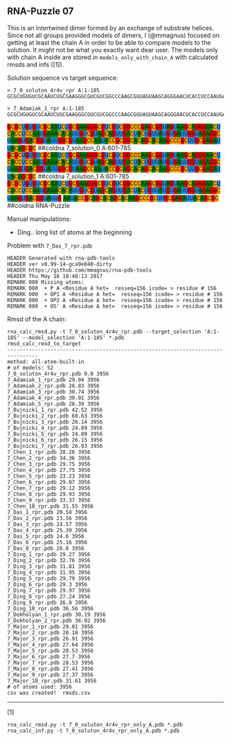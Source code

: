 RNA-Puzzle 07
-----------------------------------------------------------------------------

This is an intertwined dimer formed by an exchange of substrate helices. Since not all groups provided models of dimers, I (@mmagnus) focused on getting at least the chain A in order to be able to compare models to the solution. It might not be what you exactly want dear user. The models only with chain A inside are stored in `models_only_with_chain_A` with calculated rmsds and infs ([1]).

Solution sequence vs target sequence:

```
> 7_0_soluton_4r4v_rpr A:1-185
GCGCUGUGUCGCAAUCUGCGAAGGGCGUCGUCGGCCCAAGCGGUAGUAAGCAGGGAACUCACCUCCAAUGAAACACAUUGUCGUAGCAGUUGACUACUGUUAUGUGAUUGGUAGAGGCUAAGUGACGGUAUUGGCGUAAGCCAAUACCGCAGCACAGCACAAGCCCGCUUGCGAGAUUACAGCGC

> 7_Adamiak_1_rpr A:1-185
GCGCUGUGUCGCAAUCUGCGAAGGGCGUCGUCGGCCCAAGCGGUAGUAAGCAGGGAACUCACCUCCAAUGAAACACAUUGUCGUAGCAGUUGACUACUGUUAUGUGAUUGGUAGAGGCUAAGUGACGGUAUUGGCGUAAGCCAAUACCGCAGCACAGCACAAGCCCGCUUGCGAGAUUACAGCGC
```

<p>
<span style="font-family: Menlo,Monaco,Consolas,Courier New,monospace; background-color: red;">G</span><span style="font-family: Menlo,Monaco,Consolas,Courier New,monospace; background-color: orange;">C</span><span style="font-family: Menlo,Monaco,Consolas,Courier New,monospace; background-color: red;">G</span><span style="font-family: Menlo,Monaco,Consolas,Courier New,monospace; background-color: orange;">C</span><span style="font-family: Menlo,Monaco,Consolas,Courier New,monospace; background-color: DodgerBlue;">U</span><span style="font-family: Menlo,Monaco,Consolas,Courier New,monospace; background-color: red;">G</span><span style="font-family: Menlo,Monaco,Consolas,Courier New,monospace; background-color: DodgerBlue;">U</span><span style="font-family: Menlo,Monaco,Consolas,Courier New,monospace; background-color: red;">G</span><span style="font-family: Menlo,Monaco,Consolas,Courier New,monospace; background-color: DodgerBlue;">U</span><span style="font-family: Menlo,Monaco,Consolas,Courier New,monospace; background-color: orange;">C</span><span style="font-family: Menlo,Monaco,Consolas,Courier New,monospace; background-color: red;">G</span><span style="font-family: Menlo,Monaco,Consolas,Courier New,monospace; background-color: orange;">C</span><span style="font-family: Menlo,Monaco,Consolas,Courier New,monospace; background-color: green;">A</span><span style="font-family: Menlo,Monaco,Consolas,Courier New,monospace; background-color: green;">A</span><span style="font-family: Menlo,Monaco,Consolas,Courier New,monospace; background-color: DodgerBlue;">U</span><span style="font-family: Menlo,Monaco,Consolas,Courier New,monospace; background-color: orange;">C</span><span style="font-family: Menlo,Monaco,Consolas,Courier New,monospace; background-color: DodgerBlue;">U</span><span style="font-family: Menlo,Monaco,Consolas,Courier New,monospace; background-color: red;">G</span><span style="font-family: Menlo,Monaco,Consolas,Courier New,monospace; background-color: orange;">C</span><span style="font-family: Menlo,Monaco,Consolas,Courier New,monospace; background-color: red;">G</span><span style="font-family: Menlo,Monaco,Consolas,Courier New,monospace; background-color: green;">A</span><span style="font-family: Menlo,Monaco,Consolas,Courier New,monospace; background-color: green;">A</span><span style="font-family: Menlo,Monaco,Consolas,Courier New,monospace; background-color: red;">G</span><span style="font-family: Menlo,Monaco,Consolas,Courier New,monospace; background-color: red;">G</span><span style="font-family: Menlo,Monaco,Consolas,Courier New,monospace; background-color: red;">G</span><span style="font-family: Menlo,Monaco,Consolas,Courier New,monospace; background-color: orange;">C</span><span style="font-family: Menlo,Monaco,Consolas,Courier New,monospace; background-color: red;">G</span><span style="font-family: Menlo,Monaco,Consolas,Courier New,monospace; background-color: DodgerBlue;">U</span><span style="font-family: Menlo,Monaco,Consolas,Courier New,monospace; background-color: orange;">C</span><span style="font-family: Menlo,Monaco,Consolas,Courier New,monospace; background-color: red;">G</span><span style="font-family: Menlo,Monaco,Consolas,Courier New,monospace; background-color: DodgerBlue;">U</span><span style="font-family: Menlo,Monaco,Consolas,Courier New,monospace; background-color: orange;">C</span><span style="font-family: Menlo,Monaco,Consolas,Courier New,monospace; background-color: red;">G</span><span style="font-family: Menlo,Monaco,Consolas,Courier New,monospace; background-color: red;">G</span><span style="font-family: Menlo,Monaco,Consolas,Courier New,monospace; background-color: orange;">C</span><span style="font-family: Menlo,Monaco,Consolas,Courier New,monospace; background-color: orange;">C</span><span style="font-family: Menlo,Monaco,Consolas,Courier New,monospace; background-color: orange;">C</span><span style="font-family: Menlo,Monaco,Consolas,Courier New,monospace; background-color: red;">G</span><span style="font-family: Menlo,Monaco,Consolas,Courier New,monospace; background-color: green;">A</span><span style="font-family: Menlo,Monaco,Consolas,Courier New,monospace; background-color: red;">G</span><span style="font-family: Menlo,Monaco,Consolas,Courier New,monospace; background-color: orange;">C</span><span style="font-family: Menlo,Monaco,Consolas,Courier New,monospace; background-color: red;">G</span><span style="font-family: Menlo,Monaco,Consolas,Courier New,monospace; background-color: red;">G</span><span style="font-family: Menlo,Monaco,Consolas,Courier New,monospace; background-color: DodgerBlue;">U</span><span style="font-family: Menlo,Monaco,Consolas,Courier New,monospace; background-color: green;">A</span><span style="font-family: Menlo,Monaco,Consolas,Courier New,monospace; background-color: red;">G</span><span style="font-family: Menlo,Monaco,Consolas,Courier New,monospace; background-color: DodgerBlue;">U</span><span style="font-family: Menlo,Monaco,Consolas,Courier New,monospace; background-color: green;">A</span><span style="font-family: Menlo,Monaco,Consolas,Courier New,monospace; background-color: green;">A</span><span style="font-family: Menlo,Monaco,Consolas,Courier New,monospace; background-color: red;">G</span><span style="font-family: Menlo,Monaco,Consolas,Courier New,monospace; background-color: orange;">C</span><span style="font-family: Menlo,Monaco,Consolas,Courier New,monospace; background-color: green;">A</span><span style="font-family: Menlo,Monaco,Consolas,Courier New,monospace; background-color: red;">G</span><span style="font-family: Menlo,Monaco,Consolas,Courier New,monospace; background-color: red;">G</span><span style="font-family: Menlo,Monaco,Consolas,Courier New,monospace; background-color: red;">G</span><span style="font-family: Menlo,Monaco,Consolas,Courier New,monospace; background-color: green;">A</span><span style="font-family: Menlo,Monaco,Consolas,Courier New,monospace; background-color: green;">A</span><span style="font-family: Menlo,Monaco,Consolas,Courier New,monospace; background-color: orange;">C</span><span style="font-family: Menlo,Monaco,Consolas,Courier New,monospace; background-color: DodgerBlue;">U</span><span style="font-family: Menlo,Monaco,Consolas,Courier New,monospace; background-color: orange;">C</span><span style="font-family: Menlo,Monaco,Consolas,Courier New,monospace; background-color: green;">A</span><span style="font-family: Menlo,Monaco,Consolas,Courier New,monospace; background-color: orange;">C</span><span style="font-family: Menlo,Monaco,Consolas,Courier New,monospace; background-color: orange;">C</span><span style="font-family: Menlo,Monaco,Consolas,Courier New,monospace; background-color: DodgerBlue;">U</span><span style="font-family: Menlo,Monaco,Consolas,Courier New,monospace; background-color: orange;">C</span><span style="font-family: Menlo,Monaco,Consolas,Courier New,monospace; background-color: orange;">C</span><span style="font-family: Menlo,Monaco,Consolas,Courier New,monospace; background-color: green;">A</span><span style="font-family: Menlo,Monaco,Consolas,Courier New,monospace; background-color: green;">A</span><span style="font-family: Menlo,Monaco,Consolas,Courier New,monospace; background-color: DodgerBlue;">U</span><span style="font-family: Menlo,Monaco,Consolas,Courier New,monospace; background-color: red;">G</span><span style="font-family: Menlo,Monaco,Consolas,Courier New,monospace; background-color: green;">A</span><span style="font-family: Menlo,Monaco,Consolas,Courier New,monospace; background-color: green;">A</span><span style="font-family: Menlo,Monaco,Consolas,Courier New,monospace; background-color: green;">A</span><span style="font-family: Menlo,Monaco,Consolas,Courier New,monospace; background-color: orange;">C</span><span style="font-family: Menlo,Monaco,Consolas,Courier New,monospace; background-color: green;">A</span><span style="font-family: Menlo,Monaco,Consolas,Courier New,monospace; background-color: orange;">C</span><span style="font-family: Menlo,Monaco,Consolas,Courier New,monospace; background-color: green;">A</span><span style="font-family: Menlo,Monaco,Consolas,Courier New,monospace; background-color: DodgerBlue;">U</span><span style="font-family: Menlo,Monaco,Consolas,Courier New,monospace; background-color: DodgerBlue;">U</span><span style="font-family: Menlo,Monaco,Consolas,Courier New,monospace; background-color: red;">G</span><span style="font-family: Menlo,Monaco,Consolas,Courier New,monospace; background-color: DodgerBlue;">U</span><span style="font-family: Menlo,Monaco,Consolas,Courier New,monospace; background-color: orange;">C</span><span style="font-family: Menlo,Monaco,Consolas,Courier New,monospace; background-color: red;">G</span><span style="font-family: Menlo,Monaco,Consolas,Courier New,monospace; background-color: DodgerBlue;">U</span><span style="font-family: Menlo,Monaco,Consolas,Courier New,monospace; background-color: green;">A</span><span style="font-family: Menlo,Monaco,Consolas,Courier New,monospace; background-color: red;">G</span><span style="font-family: Menlo,Monaco,Consolas,Courier New,monospace; background-color: orange;">C</span><span style="font-family: Menlo,Monaco,Consolas,Courier New,monospace; background-color: green;">A</span><span style="font-family: Menlo,Monaco,Consolas,Courier New,monospace; background-color: red;">G</span><span style="font-family: Menlo,Monaco,Consolas,Courier New,monospace; background-color: DodgerBlue;">U</span><span style="font-family: Menlo,Monaco,Consolas,Courier New,monospace; background-color: DodgerBlue;">U</span><span style="font-family: Menlo,Monaco,Consolas,Courier New,monospace; background-color: red;">G</span><span style="font-family: Menlo,Monaco,Consolas,Courier New,monospace; background-color: green;">A</span><span style="font-family: Menlo,Monaco,Consolas,Courier New,monospace; background-color: orange;">C</span><span style="font-family: Menlo,Monaco,Consolas,Courier New,monospace; background-color: DodgerBlue;">U</span><span style="font-family: Menlo,Monaco,Consolas,Courier New,monospace; background-color: green;">A</span><span style="font-family: Menlo,Monaco,Consolas,Courier New,monospace; background-color: orange;">C</span><span style="font-family: Menlo,Monaco,Consolas,Courier New,monospace; background-color: DodgerBlue;">U</span><span style="font-family: Menlo,Monaco,Consolas,Courier New,monospace; background-color: red;">G</span><span style="font-family: Menlo,Monaco,Consolas,Courier New,monospace; background-color: DodgerBlue;">U</span><span style="font-family: Menlo,Monaco,Consolas,Courier New,monospace; background-color: DodgerBlue;">U</span><span style="font-family: Menlo,Monaco,Consolas,Courier New,monospace; background-color: green;">A</span><span style="font-family: Menlo,Monaco,Consolas,Courier New,monospace; background-color: DodgerBlue;">U</span><span style="font-family: Menlo,Monaco,Consolas,Courier New,monospace; background-color: red;">G</span><span style="font-family: Menlo,Monaco,Consolas,Courier New,monospace; background-color: DodgerBlue;">U</span><span style="font-family: Menlo,Monaco,Consolas,Courier New,monospace; background-color: red;">G</span><span style="font-family: Menlo,Monaco,Consolas,Courier New,monospace; background-color: green;">A</span><span style="font-family: Menlo,Monaco,Consolas,Courier New,monospace; background-color: DodgerBlue;">U</span><span style="font-family: Menlo,Monaco,Consolas,Courier New,monospace; background-color: DodgerBlue;">U</span><span style="font-family: Menlo,Monaco,Consolas,Courier New,monospace; background-color: red;">G</span><span style="font-family: Menlo,Monaco,Consolas,Courier New,monospace; background-color: red;">G</span><span style="font-family: Menlo,Monaco,Consolas,Courier New,monospace; background-color: DodgerBlue;">U</span><span style="font-family: Menlo,Monaco,Consolas,Courier New,monospace; background-color: green;">A</span><span style="font-family: Menlo,Monaco,Consolas,Courier New,monospace; background-color: red;">G</span><span style="font-family: Menlo,Monaco,Consolas,Courier New,monospace; background-color: green;">A</span><span style="font-family: Menlo,Monaco,Consolas,Courier New,monospace; background-color: red;">G</span><span style="font-family: Menlo,Monaco,Consolas,Courier New,monospace; background-color: red;">G</span><span style="font-family: Menlo,Monaco,Consolas,Courier New,monospace; background-color: orange;">C</span><span style="font-family: Menlo,Monaco,Consolas,Courier New,monospace; background-color: DodgerBlue;">U</span><span style="font-family: Menlo,Monaco,Consolas,Courier New,monospace; background-color: green;">A</span><span style="font-family: Menlo,Monaco,Consolas,Courier New,monospace; background-color: green;">A</span><span style="font-family: Menlo,Monaco,Consolas,Courier New,monospace; background-color: red;">G</span><span style="font-family: Menlo,Monaco,Consolas,Courier New,monospace; background-color: DodgerBlue;">U</span><span style="font-family: Menlo,Monaco,Consolas,Courier New,monospace; background-color: red;">G</span><span style="font-family: Menlo,Monaco,Consolas,Courier New,monospace; background-color: green;">A</span><span style="font-family: Menlo,Monaco,Consolas,Courier New,monospace; background-color: orange;">C</span><span style="font-family: Menlo,Monaco,Consolas,Courier New,monospace; background-color: red;">G</span><span style="font-family: Menlo,Monaco,Consolas,Courier New,monospace; background-color: red;">G</span><span style="font-family: Menlo,Monaco,Consolas,Courier New,monospace; background-color: DodgerBlue;">U</span><span style="font-family: Menlo,Monaco,Consolas,Courier New,monospace; background-color: green;">A</span><span style="font-family: Menlo,Monaco,Consolas,Courier New,monospace; background-color: DodgerBlue;">U</span><span style="font-family: Menlo,Monaco,Consolas,Courier New,monospace; background-color: DodgerBlue;">U</span><span style="font-family: Menlo,Monaco,Consolas,Courier New,monospace; background-color: red;">G</span><span style="font-family: Menlo,Monaco,Consolas,Courier New,monospace; background-color: red;">G</span><span style="font-family: Menlo,Monaco,Consolas,Courier New,monospace; background-color: orange;">C</span><span style="font-family: Menlo,Monaco,Consolas,Courier New,monospace; background-color: red;">G</span><span style="font-family: Menlo,Monaco,Consolas,Courier New,monospace; background-color: DodgerBlue;">U</span><span style="font-family: Menlo,Monaco,Consolas,Courier New,monospace; background-color: green;">A</span><span style="font-family: Menlo,Monaco,Consolas,Courier New,monospace; background-color: green;">A</span><span style="font-family: Menlo,Monaco,Consolas,Courier New,monospace; background-color: red;">G</span><span style="font-family: Menlo,Monaco,Consolas,Courier New,monospace; background-color: orange;">C</span><span style="font-family: Menlo,Monaco,Consolas,Courier New,monospace; background-color: orange;">C</span><span style="font-family: Menlo,Monaco,Consolas,Courier New,monospace; background-color: green;">A</span><span style="font-family: Menlo,Monaco,Consolas,Courier New,monospace; background-color: green;">A</span><span style="font-family: Menlo,Monaco,Consolas,Courier New,monospace; background-color: DodgerBlue;">U</span><span style="font-family: Menlo,Monaco,Consolas,Courier New,monospace; background-color: green;">A</span><span style="font-family: Menlo,Monaco,Consolas,Courier New,monospace; background-color: orange;">C</span><span style="font-family: Menlo,Monaco,Consolas,Courier New,monospace; background-color: orange;">C</span><span style="font-family: Menlo,Monaco,Consolas,Courier New,monospace; background-color: red;">G</span><span style="font-family: Menlo,Monaco,Consolas,Courier New,monospace; background-color: orange;">C</span><span style="font-family: Menlo,Monaco,Consolas,Courier New,monospace; background-color: red;">G</span><span style="font-family: Menlo,Monaco,Consolas,Courier New,monospace; background-color: red;">G</span><span style="font-family: Menlo,Monaco,Consolas,Courier New,monospace; background-color: orange;">C</span><span style="font-family: Menlo,Monaco,Consolas,Courier New,monospace; background-color: green;">A</span><span style="font-family: Menlo,Monaco,Consolas,Courier New,monospace; background-color: orange;">C</span><span style="font-family: Menlo,Monaco,Consolas,Courier New,monospace; background-color: green;">A</span><span style="font-family: Menlo,Monaco,Consolas,Courier New,monospace; background-color: red;">G</span><span style="font-family: Menlo,Monaco,Consolas,Courier New,monospace; background-color: orange;">C</span><span style="font-family: Menlo,Monaco,Consolas,Courier New,monospace; background-color: green;">A</span><span style="font-family: Menlo,Monaco,Consolas,Courier New,monospace; background-color: orange;">C</span><span style="font-family: Menlo,Monaco,Consolas,Courier New,monospace; background-color: green;">A</span><span style="font-family: Menlo,Monaco,Consolas,Courier New,monospace; background-color: green;">A</span><span style="font-family: Menlo,Monaco,Consolas,Courier New,monospace; background-color: red;">G</span><span style="font-family: Menlo,Monaco,Consolas,Courier New,monospace; background-color: orange;">C</span><span style="font-family: Menlo,Monaco,Consolas,Courier New,monospace; background-color: orange;">C</span><span style="font-family: Menlo,Monaco,Consolas,Courier New,monospace; background-color: orange;">C</span><span style="font-family: Menlo,Monaco,Consolas,Courier New,monospace; background-color: red;">G</span><span style="font-family: Menlo,Monaco,Consolas,Courier New,monospace; background-color: orange;">C</span><span style="font-family: Menlo,Monaco,Consolas,Courier New,monospace; background-color: DodgerBlue;">U</span><span style="font-family: Menlo,Monaco,Consolas,Courier New,monospace; background-color: DodgerBlue;">U</span><span style="font-family: Menlo,Monaco,Consolas,Courier New,monospace; background-color: red;">G</span><span style="font-family: Menlo,Monaco,Consolas,Courier New,monospace; background-color: orange;">C</span><span style="font-family: Menlo,Monaco,Consolas,Courier New,monospace; background-color: red;">G</span><span style="font-family: Menlo,Monaco,Consolas,Courier New,monospace; background-color: green;">A</span><span style="font-family: Menlo,Monaco,Consolas,Courier New,monospace; background-color: red;">G</span><span style="font-family: Menlo,Monaco,Consolas,Courier New,monospace; background-color: green;">A</span><span style="font-family: Menlo,Monaco,Consolas,Courier New,monospace; background-color: DodgerBlue;">U</span><span style="font-family: Menlo,Monaco,Consolas,Courier New,monospace; background-color: DodgerBlue;">U</span><span style="font-family: Menlo,Monaco,Consolas,Courier New,monospace; background-color: green;">A</span><span style="font-family: Menlo,Monaco,Consolas,Courier New,monospace; background-color: orange;">C</span><span style="font-family: Menlo,Monaco,Consolas,Courier New,monospace; background-color: green;">A</span><span style="font-family: Menlo,Monaco,Consolas,Courier New,monospace; background-color: red;">G</span><span style="font-family: Menlo,Monaco,Consolas,Courier New,monospace; background-color: orange;">C</span><span style="font-family: Menlo,Monaco,Consolas,Courier New,monospace; background-color: red;">G</span><span style="font-family: Menlo,Monaco,Consolas,Courier New,monospace; background-color: orange;">C</span> ##coldna 7_solution_0 A:601-785
<span style="font-family: Menlo,Monaco,Consolas,Courier New,monospace; background-color: red;">G</span><span style="font-family: Menlo,Monaco,Consolas,Courier New,monospace; background-color: orange;">C</span><span style="font-family: Menlo,Monaco,Consolas,Courier New,monospace; background-color: red;">G</span><span style="font-family: Menlo,Monaco,Consolas,Courier New,monospace; background-color: orange;">C</span><span style="font-family: Menlo,Monaco,Consolas,Courier New,monospace; background-color: DodgerBlue;">U</span><span style="font-family: Menlo,Monaco,Consolas,Courier New,monospace; background-color: red;">G</span><span style="font-family: Menlo,Monaco,Consolas,Courier New,monospace; background-color: DodgerBlue;">U</span><span style="font-family: Menlo,Monaco,Consolas,Courier New,monospace; background-color: red;">G</span><span style="font-family: Menlo,Monaco,Consolas,Courier New,monospace; background-color: DodgerBlue;">U</span><span style="font-family: Menlo,Monaco,Consolas,Courier New,monospace; background-color: orange;">C</span><span style="font-family: Menlo,Monaco,Consolas,Courier New,monospace; background-color: red;">G</span><span style="font-family: Menlo,Monaco,Consolas,Courier New,monospace; background-color: orange;">C</span><span style="font-family: Menlo,Monaco,Consolas,Courier New,monospace; background-color: green;">A</span><span style="font-family: Menlo,Monaco,Consolas,Courier New,monospace; background-color: green;">A</span><span style="font-family: Menlo,Monaco,Consolas,Courier New,monospace; background-color: DodgerBlue;">U</span><span style="font-family: Menlo,Monaco,Consolas,Courier New,monospace; background-color: orange;">C</span><span style="font-family: Menlo,Monaco,Consolas,Courier New,monospace; background-color: DodgerBlue;">U</span><span style="font-family: Menlo,Monaco,Consolas,Courier New,monospace; background-color: red;">G</span><span style="font-family: Menlo,Monaco,Consolas,Courier New,monospace; background-color: orange;">C</span><span style="font-family: Menlo,Monaco,Consolas,Courier New,monospace; background-color: red;">G</span><span style="font-family: Menlo,Monaco,Consolas,Courier New,monospace; background-color: green;">A</span><span style="font-family: Menlo,Monaco,Consolas,Courier New,monospace; background-color: green;">A</span><span style="font-family: Menlo,Monaco,Consolas,Courier New,monospace; background-color: red;">G</span><span style="font-family: Menlo,Monaco,Consolas,Courier New,monospace; background-color: red;">G</span><span style="font-family: Menlo,Monaco,Consolas,Courier New,monospace; background-color: red;">G</span><span style="font-family: Menlo,Monaco,Consolas,Courier New,monospace; background-color: orange;">C</span><span style="font-family: Menlo,Monaco,Consolas,Courier New,monospace; background-color: red;">G</span><span style="font-family: Menlo,Monaco,Consolas,Courier New,monospace; background-color: DodgerBlue;">U</span><span style="font-family: Menlo,Monaco,Consolas,Courier New,monospace; background-color: orange;">C</span><span style="font-family: Menlo,Monaco,Consolas,Courier New,monospace; background-color: red;">G</span><span style="font-family: Menlo,Monaco,Consolas,Courier New,monospace; background-color: DodgerBlue;">U</span><span style="font-family: Menlo,Monaco,Consolas,Courier New,monospace; background-color: orange;">C</span><span style="font-family: Menlo,Monaco,Consolas,Courier New,monospace; background-color: red;">G</span><span style="font-family: Menlo,Monaco,Consolas,Courier New,monospace; background-color: red;">G</span><span style="font-family: Menlo,Monaco,Consolas,Courier New,monospace; background-color: orange;">C</span><span style="font-family: Menlo,Monaco,Consolas,Courier New,monospace; background-color: orange;">C</span><span style="font-family: Menlo,Monaco,Consolas,Courier New,monospace; background-color: orange;">C</span><span style="font-family: Menlo,Monaco,Consolas,Courier New,monospace; background-color: green;">A</span><span style="font-family: Menlo,Monaco,Consolas,Courier New,monospace; background-color: green;">A</span><span style="font-family: Menlo,Monaco,Consolas,Courier New,monospace; background-color: red;">G</span><span style="font-family: Menlo,Monaco,Consolas,Courier New,monospace; background-color: orange;">C</span><span style="font-family: Menlo,Monaco,Consolas,Courier New,monospace; background-color: red;">G</span><span style="font-family: Menlo,Monaco,Consolas,Courier New,monospace; background-color: red;">G</span><span style="font-family: Menlo,Monaco,Consolas,Courier New,monospace; background-color: DodgerBlue;">U</span><span style="font-family: Menlo,Monaco,Consolas,Courier New,monospace; background-color: green;">A</span><span style="font-family: Menlo,Monaco,Consolas,Courier New,monospace; background-color: red;">G</span><span style="font-family: Menlo,Monaco,Consolas,Courier New,monospace; background-color: DodgerBlue;">U</span><span style="font-family: Menlo,Monaco,Consolas,Courier New,monospace; background-color: green;">A</span><span style="font-family: Menlo,Monaco,Consolas,Courier New,monospace; background-color: green;">A</span><span style="font-family: Menlo,Monaco,Consolas,Courier New,monospace; background-color: red;">G</span><span style="font-family: Menlo,Monaco,Consolas,Courier New,monospace; background-color: orange;">C</span><span style="font-family: Menlo,Monaco,Consolas,Courier New,monospace; background-color: green;">A</span><span style="font-family: Menlo,Monaco,Consolas,Courier New,monospace; background-color: red;">G</span><span style="font-family: Menlo,Monaco,Consolas,Courier New,monospace; background-color: red;">G</span><span style="font-family: Menlo,Monaco,Consolas,Courier New,monospace; background-color: red;">G</span><span style="font-family: Menlo,Monaco,Consolas,Courier New,monospace; background-color: green;">A</span><span style="font-family: Menlo,Monaco,Consolas,Courier New,monospace; background-color: green;">A</span><span style="font-family: Menlo,Monaco,Consolas,Courier New,monospace; background-color: orange;">C</span><span style="font-family: Menlo,Monaco,Consolas,Courier New,monospace; background-color: DodgerBlue;">U</span><span style="font-family: Menlo,Monaco,Consolas,Courier New,monospace; background-color: orange;">C</span><span style="font-family: Menlo,Monaco,Consolas,Courier New,monospace; background-color: green;">A</span><span style="font-family: Menlo,Monaco,Consolas,Courier New,monospace; background-color: orange;">C</span><span style="font-family: Menlo,Monaco,Consolas,Courier New,monospace; background-color: orange;">C</span><span style="font-family: Menlo,Monaco,Consolas,Courier New,monospace; background-color: DodgerBlue;">U</span><span style="font-family: Menlo,Monaco,Consolas,Courier New,monospace; background-color: orange;">C</span><span style="font-family: Menlo,Monaco,Consolas,Courier New,monospace; background-color: orange;">C</span><span style="font-family: Menlo,Monaco,Consolas,Courier New,monospace; background-color: green;">A</span><span style="font-family: Menlo,Monaco,Consolas,Courier New,monospace; background-color: green;">A</span><span style="font-family: Menlo,Monaco,Consolas,Courier New,monospace; background-color: DodgerBlue;">U</span><span style="font-family: Menlo,Monaco,Consolas,Courier New,monospace; background-color: red;">G</span><span style="font-family: Menlo,Monaco,Consolas,Courier New,monospace; background-color: green;">A</span><span style="font-family: Menlo,Monaco,Consolas,Courier New,monospace; background-color: green;">A</span><span style="font-family: Menlo,Monaco,Consolas,Courier New,monospace; background-color: green;">A</span><span style="font-family: Menlo,Monaco,Consolas,Courier New,monospace; background-color: orange;">C</span><span style="font-family: Menlo,Monaco,Consolas,Courier New,monospace; background-color: green;">A</span><span style="font-family: Menlo,Monaco,Consolas,Courier New,monospace; background-color: orange;">C</span><span style="font-family: Menlo,Monaco,Consolas,Courier New,monospace; background-color: green;">A</span><span style="font-family: Menlo,Monaco,Consolas,Courier New,monospace; background-color: DodgerBlue;">U</span><span style="font-family: Menlo,Monaco,Consolas,Courier New,monospace; background-color: DodgerBlue;">U</span><span style="font-family: Menlo,Monaco,Consolas,Courier New,monospace; background-color: red;">G</span><span style="font-family: Menlo,Monaco,Consolas,Courier New,monospace; background-color: DodgerBlue;">U</span><span style="font-family: Menlo,Monaco,Consolas,Courier New,monospace; background-color: orange;">C</span><span style="font-family: Menlo,Monaco,Consolas,Courier New,monospace; background-color: red;">G</span><span style="font-family: Menlo,Monaco,Consolas,Courier New,monospace; background-color: DodgerBlue;">U</span><span style="font-family: Menlo,Monaco,Consolas,Courier New,monospace; background-color: green;">A</span><span style="font-family: Menlo,Monaco,Consolas,Courier New,monospace; background-color: red;">G</span><span style="font-family: Menlo,Monaco,Consolas,Courier New,monospace; background-color: orange;">C</span><span style="font-family: Menlo,Monaco,Consolas,Courier New,monospace; background-color: green;">A</span><span style="font-family: Menlo,Monaco,Consolas,Courier New,monospace; background-color: red;">G</span><span style="font-family: Menlo,Monaco,Consolas,Courier New,monospace; background-color: DodgerBlue;">U</span><span style="font-family: Menlo,Monaco,Consolas,Courier New,monospace; background-color: DodgerBlue;">U</span><span style="font-family: Menlo,Monaco,Consolas,Courier New,monospace; background-color: red;">G</span><span style="font-family: Menlo,Monaco,Consolas,Courier New,monospace; background-color: green;">A</span><span style="font-family: Menlo,Monaco,Consolas,Courier New,monospace; background-color: orange;">C</span><span style="font-family: Menlo,Monaco,Consolas,Courier New,monospace; background-color: DodgerBlue;">U</span><span style="font-family: Menlo,Monaco,Consolas,Courier New,monospace; background-color: green;">A</span><span style="font-family: Menlo,Monaco,Consolas,Courier New,monospace; background-color: orange;">C</span><span style="font-family: Menlo,Monaco,Consolas,Courier New,monospace; background-color: DodgerBlue;">U</span><span style="font-family: Menlo,Monaco,Consolas,Courier New,monospace; background-color: red;">G</span><span style="font-family: Menlo,Monaco,Consolas,Courier New,monospace; background-color: DodgerBlue;">U</span><span style="font-family: Menlo,Monaco,Consolas,Courier New,monospace; background-color: DodgerBlue;">U</span><span style="font-family: Menlo,Monaco,Consolas,Courier New,monospace; background-color: green;">A</span><span style="font-family: Menlo,Monaco,Consolas,Courier New,monospace; background-color: DodgerBlue;">U</span><span style="font-family: Menlo,Monaco,Consolas,Courier New,monospace; background-color: red;">G</span><span style="font-family: Menlo,Monaco,Consolas,Courier New,monospace; background-color: DodgerBlue;">U</span><span style="font-family: Menlo,Monaco,Consolas,Courier New,monospace; background-color: red;">G</span><span style="font-family: Menlo,Monaco,Consolas,Courier New,monospace; background-color: green;">A</span><span style="font-family: Menlo,Monaco,Consolas,Courier New,monospace; background-color: DodgerBlue;">U</span><span style="font-family: Menlo,Monaco,Consolas,Courier New,monospace; background-color: DodgerBlue;">U</span><span style="font-family: Menlo,Monaco,Consolas,Courier New,monospace; background-color: red;">G</span><span style="font-family: Menlo,Monaco,Consolas,Courier New,monospace; background-color: red;">G</span><span style="font-family: Menlo,Monaco,Consolas,Courier New,monospace; background-color: DodgerBlue;">U</span><span style="font-family: Menlo,Monaco,Consolas,Courier New,monospace; background-color: green;">A</span><span style="font-family: Menlo,Monaco,Consolas,Courier New,monospace; background-color: red;">G</span><span style="font-family: Menlo,Monaco,Consolas,Courier New,monospace; background-color: green;">A</span><span style="font-family: Menlo,Monaco,Consolas,Courier New,monospace; background-color: red;">G</span><span style="font-family: Menlo,Monaco,Consolas,Courier New,monospace; background-color: red;">G</span><span style="font-family: Menlo,Monaco,Consolas,Courier New,monospace; background-color: orange;">C</span><span style="font-family: Menlo,Monaco,Consolas,Courier New,monospace; background-color: DodgerBlue;">U</span><span style="font-family: Menlo,Monaco,Consolas,Courier New,monospace; background-color: green;">A</span><span style="font-family: Menlo,Monaco,Consolas,Courier New,monospace; background-color: green;">A</span><span style="font-family: Menlo,Monaco,Consolas,Courier New,monospace; background-color: red;">G</span><span style="font-family: Menlo,Monaco,Consolas,Courier New,monospace; background-color: DodgerBlue;">U</span><span style="font-family: Menlo,Monaco,Consolas,Courier New,monospace; background-color: red;">G</span><span style="font-family: Menlo,Monaco,Consolas,Courier New,monospace; background-color: green;">A</span><span style="font-family: Menlo,Monaco,Consolas,Courier New,monospace; background-color: orange;">C</span><span style="font-family: Menlo,Monaco,Consolas,Courier New,monospace; background-color: red;">G</span><span style="font-family: Menlo,Monaco,Consolas,Courier New,monospace; background-color: red;">G</span><span style="font-family: Menlo,Monaco,Consolas,Courier New,monospace; background-color: DodgerBlue;">U</span><span style="font-family: Menlo,Monaco,Consolas,Courier New,monospace; background-color: green;">A</span><span style="font-family: Menlo,Monaco,Consolas,Courier New,monospace; background-color: DodgerBlue;">U</span><span style="font-family: Menlo,Monaco,Consolas,Courier New,monospace; background-color: DodgerBlue;">U</span><span style="font-family: Menlo,Monaco,Consolas,Courier New,monospace; background-color: red;">G</span><span style="font-family: Menlo,Monaco,Consolas,Courier New,monospace; background-color: red;">G</span><span style="font-family: Menlo,Monaco,Consolas,Courier New,monospace; background-color: orange;">C</span><span style="font-family: Menlo,Monaco,Consolas,Courier New,monospace; background-color: red;">G</span><span style="font-family: Menlo,Monaco,Consolas,Courier New,monospace; background-color: DodgerBlue;">U</span><span style="font-family: Menlo,Monaco,Consolas,Courier New,monospace; background-color: green;">A</span><span style="font-family: Menlo,Monaco,Consolas,Courier New,monospace; background-color: green;">A</span><span style="font-family: Menlo,Monaco,Consolas,Courier New,monospace; background-color: red;">G</span><span style="font-family: Menlo,Monaco,Consolas,Courier New,monospace; background-color: orange;">C</span><span style="font-family: Menlo,Monaco,Consolas,Courier New,monospace; background-color: orange;">C</span><span style="font-family: Menlo,Monaco,Consolas,Courier New,monospace; background-color: green;">A</span><span style="font-family: Menlo,Monaco,Consolas,Courier New,monospace; background-color: green;">A</span><span style="font-family: Menlo,Monaco,Consolas,Courier New,monospace; background-color: DodgerBlue;">U</span><span style="font-family: Menlo,Monaco,Consolas,Courier New,monospace; background-color: green;">A</span><span style="font-family: Menlo,Monaco,Consolas,Courier New,monospace; background-color: orange;">C</span><span style="font-family: Menlo,Monaco,Consolas,Courier New,monospace; background-color: orange;">C</span><span style="font-family: Menlo,Monaco,Consolas,Courier New,monospace; background-color: red;">G</span><span style="font-family: Menlo,Monaco,Consolas,Courier New,monospace; background-color: orange;">C</span><span style="font-family: Menlo,Monaco,Consolas,Courier New,monospace; background-color: green;">A</span><span style="font-family: Menlo,Monaco,Consolas,Courier New,monospace; background-color: red;">G</span><span style="font-family: Menlo,Monaco,Consolas,Courier New,monospace; background-color: orange;">C</span><span style="font-family: Menlo,Monaco,Consolas,Courier New,monospace; background-color: green;">A</span><span style="font-family: Menlo,Monaco,Consolas,Courier New,monospace; background-color: orange;">C</span><span style="font-family: Menlo,Monaco,Consolas,Courier New,monospace; background-color: green;">A</span><span style="font-family: Menlo,Monaco,Consolas,Courier New,monospace; background-color: red;">G</span><span style="font-family: Menlo,Monaco,Consolas,Courier New,monospace; background-color: orange;">C</span><span style="font-family: Menlo,Monaco,Consolas,Courier New,monospace; background-color: green;">A</span><span style="font-family: Menlo,Monaco,Consolas,Courier New,monospace; background-color: orange;">C</span><span style="font-family: Menlo,Monaco,Consolas,Courier New,monospace; background-color: green;">A</span><span style="font-family: Menlo,Monaco,Consolas,Courier New,monospace; background-color: green;">A</span><span style="font-family: Menlo,Monaco,Consolas,Courier New,monospace; background-color: red;">G</span><span style="font-family: Menlo,Monaco,Consolas,Courier New,monospace; background-color: orange;">C</span><span style="font-family: Menlo,Monaco,Consolas,Courier New,monospace; background-color: orange;">C</span><span style="font-family: Menlo,Monaco,Consolas,Courier New,monospace; background-color: orange;">C</span><span style="font-family: Menlo,Monaco,Consolas,Courier New,monospace; background-color: red;">G</span><span style="font-family: Menlo,Monaco,Consolas,Courier New,monospace; background-color: orange;">C</span><span style="font-family: Menlo,Monaco,Consolas,Courier New,monospace; background-color: DodgerBlue;">U</span><span style="font-family: Menlo,Monaco,Consolas,Courier New,monospace; background-color: DodgerBlue;">U</span><span style="font-family: Menlo,Monaco,Consolas,Courier New,monospace; background-color: red;">G</span><span style="font-family: Menlo,Monaco,Consolas,Courier New,monospace; background-color: orange;">C</span><span style="font-family: Menlo,Monaco,Consolas,Courier New,monospace; background-color: red;">G</span><span style="font-family: Menlo,Monaco,Consolas,Courier New,monospace; background-color: green;">A</span><span style="font-family: Menlo,Monaco,Consolas,Courier New,monospace; background-color: red;">G</span><span style="font-family: Menlo,Monaco,Consolas,Courier New,monospace; background-color: green;">A</span><span style="font-family: Menlo,Monaco,Consolas,Courier New,monospace; background-color: DodgerBlue;">U</span><span style="font-family: Menlo,Monaco,Consolas,Courier New,monospace; background-color: DodgerBlue;">U</span><span style="font-family: Menlo,Monaco,Consolas,Courier New,monospace; background-color: green;">A</span><span style="font-family: Menlo,Monaco,Consolas,Courier New,monospace; background-color: orange;">C</span><span style="font-family: Menlo,Monaco,Consolas,Courier New,monospace; background-color: green;">A</span><span style="font-family: Menlo,Monaco,Consolas,Courier New,monospace; background-color: red;">G</span><span style="font-family: Menlo,Monaco,Consolas,Courier New,monospace; background-color: orange;">C</span><span style="font-family: Menlo,Monaco,Consolas,Courier New,monospace; background-color: red;">G</span><span style="font-family: Menlo,Monaco,Consolas,Courier New,monospace; background-color: orange;">C</span> ##coldna 7_solution_1  A:601-785
<span style="font-family: Menlo,Monaco,Consolas,Courier New,monospace; background-color: red;">G</span><span style="font-family: Menlo,Monaco,Consolas,Courier New,monospace; background-color: orange;">C</span><span style="font-family: Menlo,Monaco,Consolas,Courier New,monospace; background-color: red;">G</span><span style="font-family: Menlo,Monaco,Consolas,Courier New,monospace; background-color: orange;">C</span><span style="font-family: Menlo,Monaco,Consolas,Courier New,monospace; background-color: DodgerBlue;">U</span><span style="font-family: Menlo,Monaco,Consolas,Courier New,monospace; background-color: red;">G</span><span style="font-family: Menlo,Monaco,Consolas,Courier New,monospace; background-color: DodgerBlue;">U</span><span style="font-family: Menlo,Monaco,Consolas,Courier New,monospace; background-color: red;">G</span><span style="font-family: Menlo,Monaco,Consolas,Courier New,monospace; background-color: DodgerBlue;">U</span><span style="font-family: Menlo,Monaco,Consolas,Courier New,monospace; background-color: orange;">C</span><span style="font-family: Menlo,Monaco,Consolas,Courier New,monospace; background-color: red;">G</span><span style="font-family: Menlo,Monaco,Consolas,Courier New,monospace; background-color: orange;">C</span><span style="font-family: Menlo,Monaco,Consolas,Courier New,monospace; background-color: green;">A</span><span style="font-family: Menlo,Monaco,Consolas,Courier New,monospace; background-color: green;">A</span><span style="font-family: Menlo,Monaco,Consolas,Courier New,monospace; background-color: DodgerBlue;">U</span><span style="font-family: Menlo,Monaco,Consolas,Courier New,monospace; background-color: orange;">C</span><span style="font-family: Menlo,Monaco,Consolas,Courier New,monospace; background-color: DodgerBlue;">U</span><span style="font-family: Menlo,Monaco,Consolas,Courier New,monospace; background-color: red;">G</span><span style="font-family: Menlo,Monaco,Consolas,Courier New,monospace; background-color: orange;">C</span><span style="font-family: Menlo,Monaco,Consolas,Courier New,monospace; background-color: red;">G</span><span style="font-family: Menlo,Monaco,Consolas,Courier New,monospace; background-color: green;">A</span><span style="font-family: Menlo,Monaco,Consolas,Courier New,monospace; background-color: green;">A</span><span style="font-family: Menlo,Monaco,Consolas,Courier New,monospace; background-color: red;">G</span><span style="font-family: Menlo,Monaco,Consolas,Courier New,monospace; background-color: red;">G</span><span style="font-family: Menlo,Monaco,Consolas,Courier New,monospace; background-color: red;">G</span><span style="font-family: Menlo,Monaco,Consolas,Courier New,monospace; background-color: orange;">C</span><span style="font-family: Menlo,Monaco,Consolas,Courier New,monospace; background-color: red;">G</span><span style="font-family: Menlo,Monaco,Consolas,Courier New,monospace; background-color: DodgerBlue;">U</span><span style="font-family: Menlo,Monaco,Consolas,Courier New,monospace; background-color: orange;">C</span><span style="font-family: Menlo,Monaco,Consolas,Courier New,monospace; background-color: red;">G</span><span style="font-family: Menlo,Monaco,Consolas,Courier New,monospace; background-color: DodgerBlue;">U</span><span style="font-family: Menlo,Monaco,Consolas,Courier New,monospace; background-color: orange;">C</span><span style="font-family: Menlo,Monaco,Consolas,Courier New,monospace; background-color: red;">G</span><span style="font-family: Menlo,Monaco,Consolas,Courier New,monospace; background-color: red;">G</span><span style="font-family: Menlo,Monaco,Consolas,Courier New,monospace; background-color: orange;">C</span><span style="font-family: Menlo,Monaco,Consolas,Courier New,monospace; background-color: orange;">C</span><span style="font-family: Menlo,Monaco,Consolas,Courier New,monospace; background-color: orange;">C</span><span style="font-family: Menlo,Monaco,Consolas,Courier New,monospace; background-color: green;">A</span><span style="font-family: Menlo,Monaco,Consolas,Courier New,monospace; background-color: green;">A</span><span style="font-family: Menlo,Monaco,Consolas,Courier New,monospace; background-color: red;">G</span><span style="font-family: Menlo,Monaco,Consolas,Courier New,monospace; background-color: orange;">C</span><span style="font-family: Menlo,Monaco,Consolas,Courier New,monospace; background-color: red;">G</span><span style="font-family: Menlo,Monaco,Consolas,Courier New,monospace; background-color: red;">G</span><span style="font-family: Menlo,Monaco,Consolas,Courier New,monospace; background-color: DodgerBlue;">U</span><span style="font-family: Menlo,Monaco,Consolas,Courier New,monospace; background-color: green;">A</span><span style="font-family: Menlo,Monaco,Consolas,Courier New,monospace; background-color: red;">G</span><span style="font-family: Menlo,Monaco,Consolas,Courier New,monospace; background-color: DodgerBlue;">U</span><span style="font-family: Menlo,Monaco,Consolas,Courier New,monospace; background-color: green;">A</span><span style="font-family: Menlo,Monaco,Consolas,Courier New,monospace; background-color: green;">A</span><span style="font-family: Menlo,Monaco,Consolas,Courier New,monospace; background-color: red;">G</span><span style="font-family: Menlo,Monaco,Consolas,Courier New,monospace; background-color: orange;">C</span><span style="font-family: Menlo,Monaco,Consolas,Courier New,monospace; background-color: green;">A</span><span style="font-family: Menlo,Monaco,Consolas,Courier New,monospace; background-color: red;">G</span><span style="font-family: Menlo,Monaco,Consolas,Courier New,monospace; background-color: red;">G</span><span style="font-family: Menlo,Monaco,Consolas,Courier New,monospace; background-color: red;">G</span><span style="font-family: Menlo,Monaco,Consolas,Courier New,monospace; background-color: green;">A</span><span style="font-family: Menlo,Monaco,Consolas,Courier New,monospace; background-color: green;">A</span><span style="font-family: Menlo,Monaco,Consolas,Courier New,monospace; background-color: orange;">C</span><span style="font-family: Menlo,Monaco,Consolas,Courier New,monospace; background-color: DodgerBlue;">U</span><span style="font-family: Menlo,Monaco,Consolas,Courier New,monospace; background-color: orange;">C</span><span style="font-family: Menlo,Monaco,Consolas,Courier New,monospace; background-color: green;">A</span><span style="font-family: Menlo,Monaco,Consolas,Courier New,monospace; background-color: orange;">C</span><span style="font-family: Menlo,Monaco,Consolas,Courier New,monospace; background-color: orange;">C</span><span style="font-family: Menlo,Monaco,Consolas,Courier New,monospace; background-color: DodgerBlue;">U</span><span style="font-family: Menlo,Monaco,Consolas,Courier New,monospace; background-color: orange;">C</span><span style="font-family: Menlo,Monaco,Consolas,Courier New,monospace; background-color: orange;">C</span><span style="font-family: Menlo,Monaco,Consolas,Courier New,monospace; background-color: green;">A</span><span style="font-family: Menlo,Monaco,Consolas,Courier New,monospace; background-color: green;">A</span><span style="font-family: Menlo,Monaco,Consolas,Courier New,monospace; background-color: DodgerBlue;">U</span><span style="font-family: Menlo,Monaco,Consolas,Courier New,monospace; background-color: red;">G</span><span style="font-family: Menlo,Monaco,Consolas,Courier New,monospace; background-color: green;">A</span><span style="font-family: Menlo,Monaco,Consolas,Courier New,monospace; background-color: green;">A</span><span style="font-family: Menlo,Monaco,Consolas,Courier New,monospace; background-color: green;">A</span><span style="font-family: Menlo,Monaco,Consolas,Courier New,monospace; background-color: orange;">C</span><span style="font-family: Menlo,Monaco,Consolas,Courier New,monospace; background-color: green;">A</span><span style="font-family: Menlo,Monaco,Consolas,Courier New,monospace; background-color: orange;">C</span><span style="font-family: Menlo,Monaco,Consolas,Courier New,monospace; background-color: green;">A</span><span style="font-family: Menlo,Monaco,Consolas,Courier New,monospace; background-color: DodgerBlue;">U</span><span style="font-family: Menlo,Monaco,Consolas,Courier New,monospace; background-color: DodgerBlue;">U</span><span style="font-family: Menlo,Monaco,Consolas,Courier New,monospace; background-color: red;">G</span><span style="font-family: Menlo,Monaco,Consolas,Courier New,monospace; background-color: DodgerBlue;">U</span><span style="font-family: Menlo,Monaco,Consolas,Courier New,monospace; background-color: orange;">C</span><span style="font-family: Menlo,Monaco,Consolas,Courier New,monospace; background-color: red;">G</span><span style="font-family: Menlo,Monaco,Consolas,Courier New,monospace; background-color: DodgerBlue;">U</span><span style="font-family: Menlo,Monaco,Consolas,Courier New,monospace; background-color: green;">A</span><span style="font-family: Menlo,Monaco,Consolas,Courier New,monospace; background-color: red;">G</span><span style="font-family: Menlo,Monaco,Consolas,Courier New,monospace; background-color: orange;">C</span><span style="font-family: Menlo,Monaco,Consolas,Courier New,monospace; background-color: green;">A</span><span style="font-family: Menlo,Monaco,Consolas,Courier New,monospace; background-color: red;">G</span><span style="font-family: Menlo,Monaco,Consolas,Courier New,monospace; background-color: DodgerBlue;">U</span><span style="font-family: Menlo,Monaco,Consolas,Courier New,monospace; background-color: DodgerBlue;">U</span><span style="font-family: Menlo,Monaco,Consolas,Courier New,monospace; background-color: red;">G</span><span style="font-family: Menlo,Monaco,Consolas,Courier New,monospace; background-color: green;">A</span><span style="font-family: Menlo,Monaco,Consolas,Courier New,monospace; background-color: orange;">C</span><span style="font-family: Menlo,Monaco,Consolas,Courier New,monospace; background-color: DodgerBlue;">U</span><span style="font-family: Menlo,Monaco,Consolas,Courier New,monospace; background-color: green;">A</span><span style="font-family: Menlo,Monaco,Consolas,Courier New,monospace; background-color: orange;">C</span><span style="font-family: Menlo,Monaco,Consolas,Courier New,monospace; background-color: DodgerBlue;">U</span><span style="font-family: Menlo,Monaco,Consolas,Courier New,monospace; background-color: red;">G</span><span style="font-family: Menlo,Monaco,Consolas,Courier New,monospace; background-color: DodgerBlue;">U</span><span style="font-family: Menlo,Monaco,Consolas,Courier New,monospace; background-color: DodgerBlue;">U</span><span style="font-family: Menlo,Monaco,Consolas,Courier New,monospace; background-color: green;">A</span><span style="font-family: Menlo,Monaco,Consolas,Courier New,monospace; background-color: DodgerBlue;">U</span><span style="font-family: Menlo,Monaco,Consolas,Courier New,monospace; background-color: red;">G</span><span style="font-family: Menlo,Monaco,Consolas,Courier New,monospace; background-color: DodgerBlue;">U</span><span style="font-family: Menlo,Monaco,Consolas,Courier New,monospace; background-color: red;">G</span><span style="font-family: Menlo,Monaco,Consolas,Courier New,monospace; background-color: green;">A</span><span style="font-family: Menlo,Monaco,Consolas,Courier New,monospace; background-color: DodgerBlue;">U</span><span style="font-family: Menlo,Monaco,Consolas,Courier New,monospace; background-color: DodgerBlue;">U</span><span style="font-family: Menlo,Monaco,Consolas,Courier New,monospace; background-color: red;">G</span><span style="font-family: Menlo,Monaco,Consolas,Courier New,monospace; background-color: red;">G</span><span style="font-family: Menlo,Monaco,Consolas,Courier New,monospace; background-color: DodgerBlue;">U</span><span style="font-family: Menlo,Monaco,Consolas,Courier New,monospace; background-color: green;">A</span><span style="font-family: Menlo,Monaco,Consolas,Courier New,monospace; background-color: red;">G</span><span style="font-family: Menlo,Monaco,Consolas,Courier New,monospace; background-color: green;">A</span><span style="font-family: Menlo,Monaco,Consolas,Courier New,monospace; background-color: red;">G</span><span style="font-family: Menlo,Monaco,Consolas,Courier New,monospace; background-color: red;">G</span><span style="font-family: Menlo,Monaco,Consolas,Courier New,monospace; background-color: orange;">C</span><span style="font-family: Menlo,Monaco,Consolas,Courier New,monospace; background-color: DodgerBlue;">U</span><span style="font-family: Menlo,Monaco,Consolas,Courier New,monospace; background-color: green;">A</span><span style="font-family: Menlo,Monaco,Consolas,Courier New,monospace; background-color: green;">A</span><span style="font-family: Menlo,Monaco,Consolas,Courier New,monospace; background-color: red;">G</span><span style="font-family: Menlo,Monaco,Consolas,Courier New,monospace; background-color: DodgerBlue;">U</span><span style="font-family: Menlo,Monaco,Consolas,Courier New,monospace; background-color: red;">G</span><span style="font-family: Menlo,Monaco,Consolas,Courier New,monospace; background-color: green;">A</span><span style="font-family: Menlo,Monaco,Consolas,Courier New,monospace; background-color: orange;">C</span><span style="font-family: Menlo,Monaco,Consolas,Courier New,monospace; background-color: red;">G</span><span style="font-family: Menlo,Monaco,Consolas,Courier New,monospace; background-color: red;">G</span><span style="font-family: Menlo,Monaco,Consolas,Courier New,monospace; background-color: DodgerBlue;">U</span><span style="font-family: Menlo,Monaco,Consolas,Courier New,monospace; background-color: green;">A</span><span style="font-family: Menlo,Monaco,Consolas,Courier New,monospace; background-color: DodgerBlue;">U</span><span style="font-family: Menlo,Monaco,Consolas,Courier New,monospace; background-color: DodgerBlue;">U</span><span style="font-family: Menlo,Monaco,Consolas,Courier New,monospace; background-color: red;">G</span>         <span style="font-family: Menlo,Monaco,Consolas,Courier New,monospace; background-color: green;">A</span><span style="font-family: Menlo,Monaco,Consolas,Courier New,monospace; background-color: green;">A</span><span style="font-family: Menlo,Monaco,Consolas,Courier New,monospace; background-color: DodgerBlue;">U</span><span style="font-family: Menlo,Monaco,Consolas,Courier New,monospace; background-color: green;">A</span><span style="font-family: Menlo,Monaco,Consolas,Courier New,monospace; background-color: orange;">C</span><span style="font-family: Menlo,Monaco,Consolas,Courier New,monospace; background-color: orange;">C</span><span style="font-family: Menlo,Monaco,Consolas,Courier New,monospace; background-color: red;">G</span><span style="font-family: Menlo,Monaco,Consolas,Courier New,monospace; background-color: orange;">C</span><span style="font-family: Menlo,Monaco,Consolas,Courier New,monospace; background-color: green;">A</span><span style="font-family: Menlo,Monaco,Consolas,Courier New,monospace; background-color: red;">G</span><span style="font-family: Menlo,Monaco,Consolas,Courier New,monospace; background-color: orange;">C</span><span style="font-family: Menlo,Monaco,Consolas,Courier New,monospace; background-color: green;">A</span><span style="font-family: Menlo,Monaco,Consolas,Courier New,monospace; background-color: orange;">C</span><span style="font-family: Menlo,Monaco,Consolas,Courier New,monospace; background-color: green;">A</span><span style="font-family: Menlo,Monaco,Consolas,Courier New,monospace; background-color: red;">G</span><span style="font-family: Menlo,Monaco,Consolas,Courier New,monospace; background-color: orange;">C</span><span style="font-family: Menlo,Monaco,Consolas,Courier New,monospace; background-color: green;">A</span><span style="font-family: Menlo,Monaco,Consolas,Courier New,monospace; background-color: orange;">C</span><span style="font-family: Menlo,Monaco,Consolas,Courier New,monospace; background-color: green;">A</span><span style="font-family: Menlo,Monaco,Consolas,Courier New,monospace; background-color: green;">A</span><span style="font-family: Menlo,Monaco,Consolas,Courier New,monospace; background-color: red;">G</span><span style="font-family: Menlo,Monaco,Consolas,Courier New,monospace; background-color: orange;">C</span><span style="font-family: Menlo,Monaco,Consolas,Courier New,monospace; background-color: orange;">C</span><span style="font-family: Menlo,Monaco,Consolas,Courier New,monospace; background-color: orange;">C</span><span style="font-family: Menlo,Monaco,Consolas,Courier New,monospace; background-color: red;">G</span><span style="font-family: Menlo,Monaco,Consolas,Courier New,monospace; background-color: orange;">C</span><span style="font-family: Menlo,Monaco,Consolas,Courier New,monospace; background-color: DodgerBlue;">U</span><span style="font-family: Menlo,Monaco,Consolas,Courier New,monospace; background-color: DodgerBlue;">U</span><span style="font-family: Menlo,Monaco,Consolas,Courier New,monospace; background-color: red;">G</span><span style="font-family: Menlo,Monaco,Consolas,Courier New,monospace; background-color: orange;">C</span><span style="font-family: Menlo,Monaco,Consolas,Courier New,monospace; background-color: red;">G</span><span style="font-family: Menlo,Monaco,Consolas,Courier New,monospace; background-color: green;">A</span><span style="font-family: Menlo,Monaco,Consolas,Courier New,monospace; background-color: red;">G</span><span style="font-family: Menlo,Monaco,Consolas,Courier New,monospace; background-color: green;">A</span><span style="font-family: Menlo,Monaco,Consolas,Courier New,monospace; background-color: DodgerBlue;">U</span><span style="font-family: Menlo,Monaco,Consolas,Courier New,monospace; background-color: DodgerBlue;">U</span><span style="font-family: Menlo,Monaco,Consolas,Courier New,monospace; background-color: green;">A</span><span style="font-family: Menlo,Monaco,Consolas,Courier New,monospace; background-color: orange;">C</span><span style="font-family: Menlo,Monaco,Consolas,Courier New,monospace; background-color: green;">A</span><span style="font-family: Menlo,Monaco,Consolas,Courier New,monospace; background-color: red;">G</span><span style="font-family: Menlo,Monaco,Consolas,Courier New,monospace; background-color: orange;">C</span><span style="font-family: Menlo,Monaco,Consolas,Courier New,monospace; background-color: red;">G</span><span style="font-family: Menlo,Monaco,Consolas,Courier New,monospace; background-color: orange;">C</span> ##coldna RNA-Puzzle
</p>

Manual manipulations:

- Ding.. long list of atoms at the beginning

Problem with `7_Das_7_rpr.pdb`

```
HEADER Generated with rna-pdb-tools
HEADER ver v0.99-14-gca9e840-dirty 
HEADER https://github.com/mmagnus/rna-pdb-tools 
HEADER Thu May 18 18:48:13 2017
REMARK 000 Missing atoms:
REMARK 000  + P A <Residue A het=  resseq=156 icode= > residue # 156
REMARK 000  + OP1 A <Residue A het=  resseq=156 icode= > residue # 156
REMARK 000  + OP2 A <Residue A het=  resseq=156 icode= > residue # 156
REMARK 000  + O5' A <Residue A het=  resseq=156 icode= > residue # 156
```

Rmsd of the A chain:

    rna_calc_rmsd.py -t 7_0_soluton_4r4v_rpr.pdb --target_selection 'A:1-185' --model_selection 'A:1-185' *.pdb
    rmsd_calc_rmsd_to_target
    --------------------------------------------------------------------------------
    method: all-atom-built-in
    # of models: 52
    7_0_soluton_4r4v_rpr.pdb 0.0 3956
    7_Adamiak_1_rpr.pdb 29.04 3956
    7_Adamiak_2_rpr.pdb 28.83 3956
    7_Adamiak_3_rpr.pdb 30.74 3956
    7_Adamiak_4_rpr.pdb 30.01 3956
    7_Adamiak_5_rpr.pdb 28.39 3956
    7_Bujnicki_1_rpr.pdb 42.52 3956
    7_Bujnicki_2_rpr.pdb 60.63 3956
    7_Bujnicki_3_rpr.pdb 26.14 3956
    7_Bujnicki_4_rpr.pdb 24.89 3956
    7_Bujnicki_5_rpr.pdb 24.89 3956
    7_Bujnicki_6_rpr.pdb 26.15 3956
    7_Bujnicki_7_rpr.pdb 26.93 3956
    7_Chen_1_rpr.pdb 28.28 3956
    7_Chen_2_rpr.pdb 34.36 3956
    7_Chen_3_rpr.pdb 29.75 3956
    7_Chen_4_rpr.pdb 27.75 3956
    7_Chen_5_rpr.pdb 23.23 3956
    7_Chen_6_rpr.pdb 29.07 3956
    7_Chen_7_rpr.pdb 29.12 3956
    7_Chen_8_rpr.pdb 29.93 3956
    7_Chen_9_rpr.pdb 33.37 3956
    7_Chen_10_rpr.pdb 31.55 3956
    7_Das_1_rpr.pdb 20.58 3956
    7_Das_2_rpr.pdb 23.56 3956
    7_Das_3_rpr.pdb 24.57 3956
    7_Das_4_rpr.pdb 25.39 3956
    7_Das_5_rpr.pdb 24.6 3956
    7_Das_6_rpr.pdb 25.16 3956
    7_Das_8_rpr.pdb 26.8 3956
    7_Ding_1_rpr.pdb 29.27 3956
    7_Ding_2_rpr.pdb 32.76 3956
    7_Ding_3_rpr.pdb 31.81 3956
    7_Ding_4_rpr.pdb 31.95 3956
    7_Ding_5_rpr.pdb 29.79 3956
    7_Ding_6_rpr.pdb 29.3 3956
    7_Ding_7_rpr.pdb 29.97 3956
    7_Ding_8_rpr.pdb 27.24 3956
    7_Ding_9_rpr.pdb 26.8 3956
    7_Ding_10_rpr.pdb 36.56 3956
    7_Dokholyan_1_rpr.pdb 30.19 3956
    7_Dokholyan_2_rpr.pdb 36.92 3956
    7_Major_1_rpr.pdb 29.01 3956
    7_Major_2_rpr.pdb 28.18 3956
    7_Major_3_rpr.pdb 26.91 3956
    7_Major_4_rpr.pdb 27.64 3956
    7_Major_5_rpr.pdb 28.53 3956
    7_Major_6_rpr.pdb 27.7 3956
    7_Major_7_rpr.pdb 28.53 3956
    7_Major_8_rpr.pdb 27.41 3956
    7_Major_9_rpr.pdb 27.37 3956
    7_Major_10_rpr.pdb 31.61 3956
    # of atoms used: 3956
    csv was created!  rmsds.csv

-------------------------------------------------------------------------------

[1] 

	rna_calc_rmsd.py -t 7_0_soluton_4r4v_rpr_only_A.pdb *.pdb
	rna_calc_inf.py -t 7_0_soluton_4r4v_rpr_only_A.pdb *.pdb

